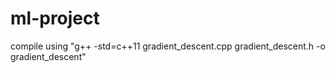 # ml-project
compile using "g++ -std=c++11 gradient_descent.cpp gradient_descent.h -o gradient_descent"
